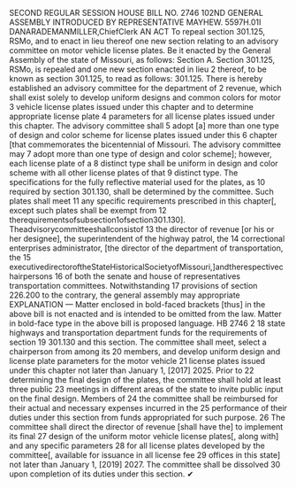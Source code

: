 SECOND REGULAR SESSION
HOUSE BILL NO. 2746
102ND GENERAL ASSEMBLY
INTRODUCED BY REPRESENTATIVE MAYHEW.
5597H.01I DANARADEMANMILLER,ChiefClerk
AN ACT
To repeal section 301.125, RSMo, and to enact in lieu thereof one new section relating to an
advisory committee on motor vehicle license plates.
Be it enacted by the General Assembly of the state of Missouri, as follows:
Section A. Section 301.125, RSMo, is repealed and one new section enacted in lieu
2 thereof, to be known as section 301.125, to read as follows:
301.125. There is hereby established an advisory committee for the department of
2 revenue, which shall exist solely to develop uniform designs and common colors for motor
3 vehicle license plates issued under this chapter and to determine appropriate license plate
4 parameters for all license plates issued under this chapter. The advisory committee shall
5 adopt [a] more than one type of design and color scheme for license plates issued under this
6 chapter [that commemorates the bicentennial of Missouri. The advisory committee may
7 adopt more than one type of design and color scheme]; however, each license plate of a
8 distinct type shall be uniform in design and color scheme with all other license plates of that
9 distinct type. The specifications for the fully reflective material used for the plates, as
10 required by section 301.130, shall be determined by the committee. Such plates shall meet
11 any specific requirements prescribed in this chapter[, except such plates shall be exempt from
12 therequirementsofsubsection1ofsection301.130]. Theadvisorycommitteeshallconsistof
13 the director of revenue [or his or her designee], the superintendent of the highway patrol, the
14 correctional enterprises administrator, [the director of the department of transportation, the
15 executivedirectoroftheStateHistoricalSocietyofMissouri,]andtherespectivechairpersons
16 of both the senate and house of representatives transportation committees. Notwithstanding
17 provisions of section 226.200 to the contrary, the general assembly may appropriate
EXPLANATION — Matter enclosed in bold-faced brackets [thus] in the above bill is not enacted and is
intended to be omitted from the law. Matter in bold-face type in the above bill is proposed language.
HB 2746 2
18 state highways and transportation department funds for the requirements of section
19 301.130 and this section. The committee shall meet, select a chairperson from among its
20 members, and develop uniform design and license plate parameters for the motor vehicle
21 license plates issued under this chapter not later than January 1, [2017] 2025. Prior to
22 determining the final design of the plates, the committee shall hold at least three public
23 meetings in different areas of the state to invite public input on the final design. Members of
24 the committee shall be reimbursed for their actual and necessary expenses incurred in the
25 performance of their duties under this section from funds appropriated for such purpose.
26 The committee shall direct the director of revenue [shall have the] to implement its final
27 design of the uniform motor vehicle license plates[, along with] and any specific parameters
28 for all license plates developed by the committee[, available for issuance in all license fee
29 offices in this state] not later than January 1, [2019] 2027. The committee shall be dissolved
30 upon completion of its duties under this section.
✔